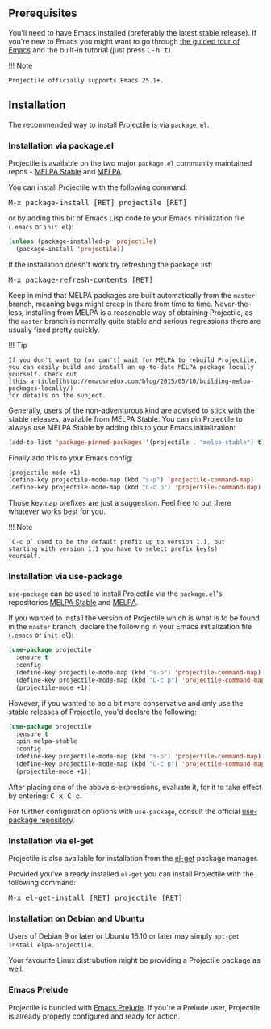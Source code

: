 ## Prerequisites

You'll need to have Emacs installed (preferably the latest stable
release). If you're new to Emacs you might want to go through
[the guided tour of Emacs](https://www.gnu.org/software/emacs/tour/index.html)
and the built-in tutorial (just press <kbd>C-h t</kbd>).

!!! Note

    Projectile officially supports Emacs 25.1+.

## Installation

The recommended way to install Projectile is via `package.el`.

### Installation via package.el

Projectile is available on the two major `package.el` community
maintained repos -
[MELPA Stable](http://stable.melpa.org)
and [MELPA](http://melpa.org).

You can install Projectile with the following command:

<kbd>M-x package-install [RET] projectile [RET]</kbd>

or by adding this bit of Emacs Lisp code to your Emacs initialization file
(`.emacs` or `init.el`):

```el
(unless (package-installed-p 'projectile)
  (package-install 'projectile))
```

If the installation doesn't work try refreshing the package list:

<kbd>M-x package-refresh-contents [RET]</kbd>

Keep in mind that MELPA packages are built automatically from
the `master` branch, meaning bugs might creep in there from time to
time. Never-the-less, installing from MELPA is a reasonable way of
obtaining Projectile, as the `master` branch is normally quite stable
and serious regressions there are usually fixed pretty quickly.

!!! Tip

    If you don't want to (or can't) wait for MELPA to rebuild Projectile,
    you can easily build and install an up-to-date MELPA package locally yourself. Check out
    [this article](http://emacsredux.com/blog/2015/05/10/building-melpa-packages-locally/)
    for details on the subject.

Generally, users of the non-adventurous kind are advised to stick
with the stable releases, available from MELPA Stable.
You can pin Projectile to always use MELPA
Stable by adding this to your Emacs initialization:

```el
(add-to-list 'package-pinned-packages '(projectile . "melpa-stable") t)
```

Finally add this to your Emacs config:

```el
(projectile-mode +1)
(define-key projectile-mode-map (kbd "s-p") 'projectile-command-map)
(define-key projectile-mode-map (kbd "C-c p") 'projectile-command-map)
```

Those keymap prefixes are just a suggestion. Feel free to put there whatever works best for you.

!!! Note

    `C-c p` used to be the default prefix up to version 1.1, but
    starting with version 1.1 you have to select prefix key(s)
    yourself.

### Installation via use-package

`use-package` can be used to install Projectile via the `package.el`'s repositories
[MELPA Stable](http://stable.melpa.org) and [MELPA](http://melpa.org).

If you wanted to install the version of Projectile which is what is to be found in
the `master` branch, declare the following in your Emacs initialization file
(`.emacs` or `init.el`):

```el
(use-package projectile
  :ensure t
  :config
  (define-key projectile-mode-map (kbd "s-p") 'projectile-command-map)
  (define-key projectile-mode-map (kbd "C-c p") 'projectile-command-map)
  (projectile-mode +1))
```

However, if you wanted to be a bit more conservative and only use the stable
releases of Projectile, you'd declare the following:

```el
(use-package projectile
  :ensure t
  :pin melpa-stable
  :config
  (define-key projectile-mode-map (kbd "s-p") 'projectile-command-map)
  (define-key projectile-mode-map (kbd "C-c p") 'projectile-command-map)
  (projectile-mode +1))
```

After placing one of the above s-expressions, evaluate it, for it to take effect
by entering: <kbd>C-x C-e</kbd>.

For further configuration options with `use-package`, consult the
official [use-package repository](https://github.com/jwiegley/use-package).

### Installation via el-get

Projectile is also available for installation from
the [el-get](https://github.com/dimitri/el-get) package manager.

Provided you've already installed `el-get` you can install Projectile with the
following command:

<kbd>M-x el-get-install [RET] projectile [RET]</kbd>

### Installation on Debian and Ubuntu

Users of Debian 9 or later or Ubuntu 16.10 or later may simply
`apt-get install elpa-projectile`.

Your favourite Linux distrubution might be providing a Projectile package as well.

### Emacs Prelude

Projectile is bundled with
[Emacs Prelude](https://github.com/bbatsov/prelude). If you're a Prelude
user, Projectile is already properly configured and ready for
action.

